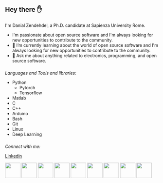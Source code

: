 ## Hey there ✋

### 
I'm Danial Zendehdel, a Ph.D. candidate at Sapienza University Rome. 
- I'm passionate about open source software and I'm always looking for new opportunities to contribute to the community.
- 🌱 I’m currently learning about the world of open source software and I'm always looking for new opportunities to contribute to the community.
- 💬 Ask me about anything related to electronics, programming, and open source software.


### 
*Languages and Tools and libraries:* 

- Python
  * Pytorch
  * Tensorflow
- Matlab
- C
- C++
- Arduino
- Bash
- Git
- Linux
- Deep Learning
  
### 
*Connect with me:* 

[Linkedin](https://www.linkedin.com/in/danialzendehdel/)

<img src="https://cdn.jsdelivr.net/gh/devicons/devicon@latest/icons/python/python-original.svg" width=50 /> <img src="https://cdn.jsdelivr.net/gh/devicons/devicon@latest/icons/matlab/matlab-original.svg" width=50/> <img src="https://cdn.jsdelivr.net/gh/devicons/devicon@latest/icons/tensorflow/tensorflow-original.svg"  width=50 /> <img src="https://cdn.jsdelivr.net/gh/devicons/devicon@latest/icons/pytorch/pytorch-original.svg"  width=50 />  <img src="https://cdn.jsdelivr.net/gh/devicons/devicon@latest/icons/github/github-original.svg"  width=50 /> <img src="https://cdn.jsdelivr.net/gh/devicons/devicon@latest/icons/bash/bash-original.svg"  width=50 />  <img src="https://cdn.jsdelivr.net/gh/devicons/devicon@latest/icons/linux/linux-plain.svg"  width=50 />
<img src="https://cdn.jsdelivr.net/gh/devicons/devicon@latest/icons/arduino/arduino-plain.svg"  width=50 />
<img src="https://cdn.jsdelivr.net/gh/devicons/devicon@latest/icons/cplusplus/cplusplus-original.svg"  width=50 />

          
          
          
          
          
          
